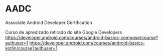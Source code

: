 # AADC
Associate Android Developer Certification

Curso de apredizado retirado do site Google Developers
https://developer.android.com/courses/android-basics-compose/course?authuser=1
https://developer.android.com/courses/android-basics-kotlin/course?authuser=1
